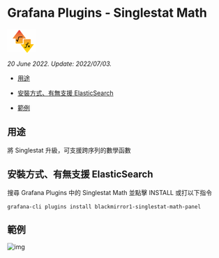 # Grafana Plugins - Singlestat Math 

![img](Singlestat_Math_icon.png)

*20 June 2022. Update: 2022/07/03.*

* [用途](#use)

* [安裝方式、有無支援 ElasticSearch](#install)

* [範例](#example)

<h2 id="use">用途</h2>

將 Singlestat 升級，可支援跨序列的數學函數

<h2 id="install">安裝方式、有無支援 ElasticSearch</h2>

搜尋 Grafana Plugins 中的 Singlestat Math 並點擊 INSTALL 或打以下指令

    grafana-cli plugins install blackmirror1-singlestat-math-panel

<h2 id="example">範例</h2>

![img](AJAX.png)

